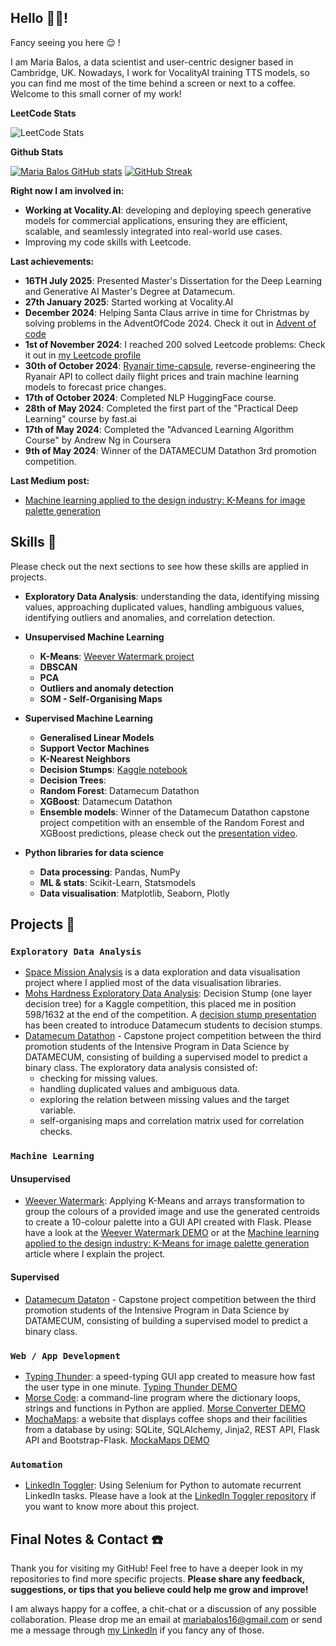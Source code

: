 ## Hello 👩‍💻!

Fancy seeing you here 😌 !

I am Maria Balos, a data scientist and user-centric designer based in Cambridge, UK. Nowadays, I work for VocalityAI training TTS models, so you can find me most of the time behind a screen or next to a coffee. Welcome to this small corner of my work!

**LeetCode Stats**

![LeetCode Stats](https://leetcard.jacoblin.cool/mariabalos16?theme=light&font=Roboto%20KuaiLe&ext=heatmap)

**Github Stats**

[![Maria Balos GitHub stats](https://github-readme-stats.vercel.app/api?username=mbalos16)](https://github.com/anuraghazra/github-readme-stats)
[![GitHub Streak](https://streak-stats.demolab.com?user=mbalos16&date_format=n%2Fj%5B%2FY%5D&card_width=300)](https://git.io/streak-stats)


**Right now I am involved in:**
- **Working at Vocality.AI**: developing and deploying speech generative models for commercial applications, ensuring they are efficient, scalable, and seamlessly integrated into real-world use cases. 
- Improving my code skills with Leetcode.

**Last achievements:**
- **16TH July 2025**: Presented Master's Dissertation for the Deep Learning and Generative AI Master's Degree at Datamecum.
- **27th January 2025**: Started working at Vocality.AI
- **December 2024**: Helping Santa Claus arrive in time for Christmas by solving problems in the AdventOfCode 2024. Check it out in [Advent of code](https://github.com/mbalos16/advent-of-code-2024)
- **1st of November 2024**: I reached 200 solved Leetcode problems: Check it out in [my Leetcode profile](https://leetcode.com/u/mariabalos16/)
- **30th of October 2024**: [Ryanair time-capsule](https://github.com/mbalos16/ryanair_timecapsule), reverse-engineering the Ryanair API to collect daily flight prices and train machine learning models to forecast price changes.
- **17th of October 2024**: Completed NLP HuggingFace course.
- **28th of May 2024**: Completed the first part of the "Practical Deep Learning" course by fast.ai
- **17th of May 2024**: Completed the "Advanced Learning Algorithm Course" by Andrew Ng in Coursera
- **9th of May 2024**: Winner of the DATAMECUM Datathon 3rd promotion competition.

**Last Medium post:**
- [Machine learning applied to the design industry: K-Means for image palette generation](https://medium.com/@mariabalos16/machine-learning-applied-to-the-design-industry-k-means-for-image-palette-generation-dbd908b2312b)


## Skills 🌟
Please check out the next sections to see how these skills are applied in projects.

- **Exploratory Data Analysis**: understanding the data, identifying missing values, approaching duplicated values, handling ambiguous values, identifying outliers and anomalies, and correlation detection.
- **Unsupervised Machine Learning**

  - **K-Means**: [Weever Watermark project](https://github.com/mbalos16/python_100_days_of_code/blob/master/day_85/watermark.py)
  - **DBSCAN**
  - **PCA**
  - **Outliers and anomaly detection**
  - **SOM - Self-Organising Maps**

- **Supervised Machine Learning**

  - **Generalised Linear Models**
  - **Support Vector Machines**
  - **K-Nearest Neighbors**
  - **Decision Stumps**: [Kaggle notebook](https://www.kaggle.com/code/mbalos/the-power-of-decision-stumps)
  - **Decision Trees**: 
  - **Random Forest**: Datamecum Datathon
  - **XGBoost**: Datamecum Datathon
  - **Ensemble models**: Winner of the Datamecum Datathon capstone project competition with an ensemble of the Random Forest and XGBoost predictions, please check out the [presentation video](https://youtu.be/kcrQabXlEoU?si=mbVHTtHd7yuYJa0O).

- **Python libraries for data science**
  - **Data processing**: Pandas, NumPy
  - **ML & stats**: Scikit-Learn, Statsmodels
  - **Data visualisation**: Matplotlib, Seaborn, Plotly

## Projects 📜

### `Exploratory Data Analysis`

- [Space Mission Analysis](<https://github.com/mbalos16/python_100_days_of_code/blob/master/day_99/Space_Missions_Analysis_(start).ipynb>) is a data exploration and data visualisation project where I applied most of the data visualisation libraries.
- [Mohs Hardness Exploratory Data Analysis](https://www.kaggle.com/code/mbalos/the-power-of-decision-stumps): Decision Stump (one layer decision tree) for a Kaggle competition, this placed me in position 598/1632 at the end of the competition. A [decision stump presentation](https://docs.google.com/presentation/d/1BtiAuhvKhAHsHSI_taXHQAGqqi_DwVnxTlF2grQtQQE/edit?usp=sharing) has been created to introduce Datamecum students to decision stumps.
- [Datamecum Datathon](https://docs.google.com/presentation/d/1EDDbKSY5zzrLBYdYQrRcz3SuSAGo0B7NHvDc3C-132A/edit?usp=sharing) - Capstone project competition between the third promotion students of the Intensive Program in Data Science by DATAMECUM, consisting of building a supervised model to predict a binary class. The exploratory data analysis consisted of:
  - checking for missing values.
  - handling duplicated values and ambiguous data.
  - exploring the relation between missing values and the target variable.
  - self-organising maps and correlation matrix used for correlation checks.

### `Machine Learning`

#### Unsupervised

- [Weever Watermark](https://github.com/mbalos16/python_100_days_of_code/blob/master/day_85/watermark.py): Applying K-Means and arrays transformation to group the colours of a provided image and use the generated centroids to create a 10-colour palette into a GUI API created with Flask. Please have a look at the [Weever Watermark DEMO](https://www.youtube.com/watch?v=LoJuX5uoKas) or at the [Machine learning applied to the design industry: K-Means for image palette generation](https://medium.com/@mariabalos16/machine-learning-applied-to-the-design-industry-k-means-for-image-palette-generation-dbd908b2312b) article where I explain the project.

#### Supervised

- [Datamecum Dataton](https://docs.google.com/presentation/d/1EDDbKSY5zzrLBYdYQrRcz3SuSAGo0B7NHvDc3C-132A/edit?usp=sharing) - Capstone project competition between the third promotion students of the Intensive Program in Data Science by DATAMECUM, consisting of building a supervised model to predict a binary class.

### `Web / App Development`

- [Typing Thunder](https://github.com/mbalos16/python_100_days_of_code/blob/master/day_86/main.py): a speed-typing GUI app created to measure how fast the user type in one minute. [Typing Thunder DEMO](https://www.youtube.com/watch?v=olHJpy0Nywc)
- [Morse Code](https://github.com/mbalos16/python_100_days_of_code/tree/master/day_82): a command-line program where the dictionary loops, strings and functions in Python are applied. [Morse Converter DEMO](https://www.youtube.com/watch?v=YvHdGF5BKtY)
- [MochaMaps](https://github.com/mbalos16/python_100_days_of_code/commit/478aa555df8d46696f5b7d91501aa563d455ad15): a website that displays coffee shops and their facilities from a database by using: SQLite, SQLAlchemy, Jinja2, REST API, Flask API and Bootstrap-Flask. [MockaMaps DEMO](https://www.youtube.com/watch?v=2NSE_zE_FBE)


### `Automation`

- [LinkedIn Toggler](###Automation): Using Selenium for Python to automate recurrent LinkedIn tasks. Please have a look at the [LinkedIn Toggler repository](https://github.com/mbalos16/linkedin_toggler) if you want to know more about this project.

## Final Notes & Contact ☎️

Thank you for visiting my GitHub! Feel free to have a deeper look in my repositories to find more specific projects. **Please share any feedback, suggestions, or tips that you believe could help me grow and improve!**

I am always happy for a coffee, a chit-chat or a discussion of any possible collaboration. Please drop me an email at [mariabalos16@gmail.com](mariabalos16@gmail.com) or send me a message through [my LinkedIn](https://www.linkedin.com/in/mariabalos) if you fancy any of those.


